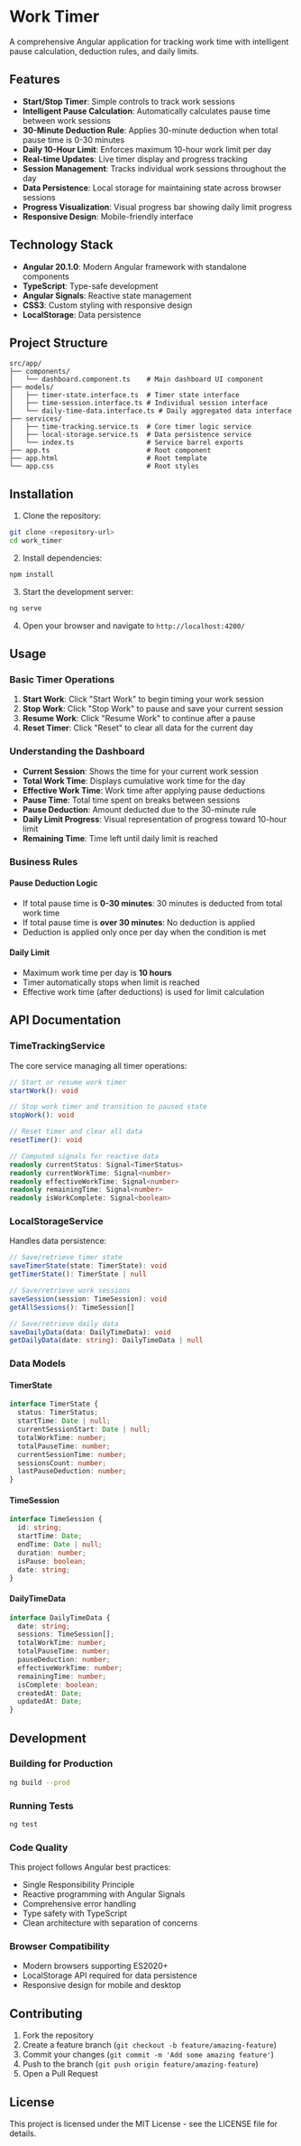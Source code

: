 # Work Timer

A comprehensive Angular application for tracking work time with intelligent pause calculation, deduction rules, and daily limits.

## Features

- **Start/Stop Timer**: Simple controls to track work sessions
- **Intelligent Pause Calculation**: Automatically calculates pause time between work sessions
- **30-Minute Deduction Rule**: Applies 30-minute deduction when total pause time is 0-30 minutes
- **Daily 10-Hour Limit**: Enforces maximum 10-hour work limit per day
- **Real-time Updates**: Live timer display and progress tracking
- **Session Management**: Tracks individual work sessions throughout the day
- **Data Persistence**: Local storage for maintaining state across browser sessions
- **Progress Visualization**: Visual progress bar showing daily limit progress
- **Responsive Design**: Mobile-friendly interface

## Technology Stack

- **Angular 20.1.0**: Modern Angular framework with standalone components
- **TypeScript**: Type-safe development
- **Angular Signals**: Reactive state management
- **CSS3**: Custom styling with responsive design
- **LocalStorage**: Data persistence

## Project Structure

```
src/app/
├── components/
│   └── dashboard.component.ts    # Main dashboard UI component
├── models/
│   ├── timer-state.interface.ts  # Timer state interface
│   ├── time-session.interface.ts # Individual session interface
│   └── daily-time-data.interface.ts # Daily aggregated data interface
├── services/
│   ├── time-tracking.service.ts  # Core timer logic service
│   ├── local-storage.service.ts  # Data persistence service
│   └── index.ts                  # Service barrel exports
├── app.ts                        # Root component
├── app.html                      # Root template
└── app.css                       # Root styles
```

## Installation

1. Clone the repository:
```bash
git clone <repository-url>
cd work_timer
```

2. Install dependencies:
```bash
npm install
```

3. Start the development server:
```bash
ng serve
```

4. Open your browser and navigate to `http://localhost:4200/`

## Usage

### Basic Timer Operations

1. **Start Work**: Click "Start Work" to begin timing your work session
2. **Stop Work**: Click "Stop Work" to pause and save your current session
3. **Resume Work**: Click "Resume Work" to continue after a pause
4. **Reset Timer**: Click "Reset" to clear all data for the current day

### Understanding the Dashboard

- **Current Session**: Shows the time for your current work session
- **Total Work Time**: Displays cumulative work time for the day
- **Effective Work Time**: Work time after applying pause deductions
- **Pause Time**: Total time spent on breaks between sessions
- **Pause Deduction**: Amount deducted due to the 30-minute rule
- **Daily Limit Progress**: Visual representation of progress toward 10-hour limit
- **Remaining Time**: Time left until daily limit is reached

### Business Rules

#### Pause Deduction Logic
- If total pause time is **0-30 minutes**: 30 minutes is deducted from total work time
- If total pause time is **over 30 minutes**: No deduction is applied
- Deduction is applied only once per day when the condition is met

#### Daily Limit
- Maximum work time per day is **10 hours**
- Timer automatically stops when limit is reached
- Effective work time (after deductions) is used for limit calculation

## API Documentation

### TimeTrackingService

The core service managing all timer operations:

```typescript
// Start or resume work timer
startWork(): void

// Stop work timer and transition to paused state
stopWork(): void

// Reset timer and clear all data
resetTimer(): void

// Computed signals for reactive data
readonly currentStatus: Signal<TimerStatus>
readonly currentWorkTime: Signal<number>
readonly effectiveWorkTime: Signal<number>
readonly remainingTime: Signal<number>
readonly isWorkComplete: Signal<boolean>
```

### LocalStorageService

Handles data persistence:

```typescript
// Save/retrieve timer state
saveTimerState(state: TimerState): void
getTimerState(): TimerState | null

// Save/retrieve work sessions
saveSession(session: TimeSession): void
getAllSessions(): TimeSession[]

// Save/retrieve daily data
saveDailyData(data: DailyTimeData): void
getDailyData(date: string): DailyTimeData | null
```

### Data Models

#### TimerState
```typescript
interface TimerState {
  status: TimerStatus;
  startTime: Date | null;
  currentSessionStart: Date | null;
  totalWorkTime: number;
  totalPauseTime: number;
  currentSessionTime: number;
  sessionsCount: number;
  lastPauseDeduction: number;
}
```

#### TimeSession
```typescript
interface TimeSession {
  id: string;
  startTime: Date;
  endTime: Date | null;
  duration: number;
  isPause: boolean;
  date: string;
}
```

#### DailyTimeData
```typescript
interface DailyTimeData {
  date: string;
  sessions: TimeSession[];
  totalWorkTime: number;
  totalPauseTime: number;
  pauseDeduction: number;
  effectiveWorkTime: number;
  remainingTime: number;
  isComplete: boolean;
  createdAt: Date;
  updatedAt: Date;
}
```

## Development

### Building for Production

```bash
ng build --prod
```

### Running Tests

```bash
ng test
```

### Code Quality

This project follows Angular best practices:
- Single Responsibility Principle
- Reactive programming with Angular Signals
- Comprehensive error handling
- Type safety with TypeScript
- Clean architecture with separation of concerns

### Browser Compatibility

- Modern browsers supporting ES2020+
- LocalStorage API required for data persistence
- Responsive design for mobile and desktop

## Contributing

1. Fork the repository
2. Create a feature branch (`git checkout -b feature/amazing-feature`)
3. Commit your changes (`git commit -m 'Add some amazing feature'`)
4. Push to the branch (`git push origin feature/amazing-feature`)
5. Open a Pull Request

## License

This project is licensed under the MIT License - see the LICENSE file for details.